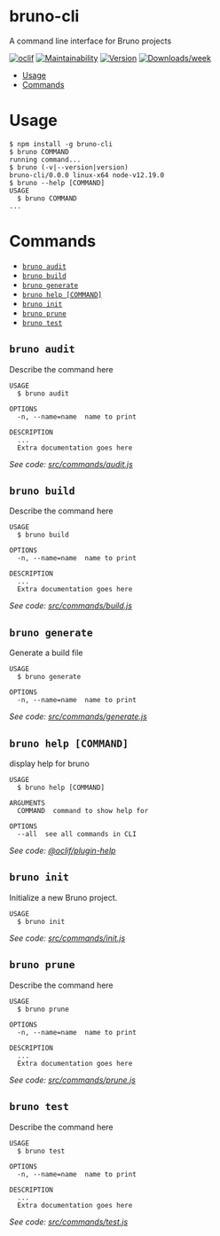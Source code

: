 bruno-cli
=========

A command line interface for Bruno projects

[![oclif](https://img.shields.io/badge/cli-oclif-brightgreen.svg)](https://oclif.io)
[![Maintainability](https://api.codeclimate.com/v1/badges/8bfba664e7feb2821a9e/maintainability)](https://codeclimate.com/github/justws95/bruno-cli/maintainability)
[![Version](https://img.shields.io/npm/v/bruno-cli.svg)](https://npmjs.org/package/bruno-cli)
[![Downloads/week](https://img.shields.io/npm/dw/bruno-cli.svg)](https://npmjs.org/package/bruno-cli)


<!-- toc -->
* [Usage](#usage)
* [Commands](#commands)
<!-- tocstop -->
# Usage
<!-- usage -->
```sh-session
$ npm install -g bruno-cli
$ bruno COMMAND
running command...
$ bruno (-v|--version|version)
bruno-cli/0.0.0 linux-x64 node-v12.19.0
$ bruno --help [COMMAND]
USAGE
  $ bruno COMMAND
...
```
<!-- usagestop -->
# Commands
<!-- commands -->
* [`bruno audit`](#bruno-audit)
* [`bruno build`](#bruno-build)
* [`bruno generate`](#bruno-generate)
* [`bruno help [COMMAND]`](#bruno-help-command)
* [`bruno init`](#bruno-init)
* [`bruno prune`](#bruno-prune)
* [`bruno test`](#bruno-test)

## `bruno audit`

Describe the command here

```
USAGE
  $ bruno audit

OPTIONS
  -n, --name=name  name to print

DESCRIPTION
  ...
  Extra documentation goes here
```

_See code: [src/commands/audit.js](https://github.com/justws95/bruno-cli/blob/v0.0.0/src/commands/audit.js)_

## `bruno build`

Describe the command here

```
USAGE
  $ bruno build

OPTIONS
  -n, --name=name  name to print

DESCRIPTION
  ...
  Extra documentation goes here
```

_See code: [src/commands/build.js](https://github.com/justws95/bruno-cli/blob/v0.0.0/src/commands/build.js)_

## `bruno generate`

Generate a build file

```
USAGE
  $ bruno generate

OPTIONS
  -n, --name=name  name to print
```

_See code: [src/commands/generate.js](https://github.com/justws95/bruno-cli/blob/v0.0.0/src/commands/generate.js)_

## `bruno help [COMMAND]`

display help for bruno

```
USAGE
  $ bruno help [COMMAND]

ARGUMENTS
  COMMAND  command to show help for

OPTIONS
  --all  see all commands in CLI
```

_See code: [@oclif/plugin-help](https://github.com/oclif/plugin-help/blob/v3.2.1/src/commands/help.ts)_

## `bruno init`

Initialize a new Bruno project.

```
USAGE
  $ bruno init
```

_See code: [src/commands/init.js](https://github.com/justws95/bruno-cli/blob/v0.0.0/src/commands/init.js)_

## `bruno prune`

Describe the command here

```
USAGE
  $ bruno prune

OPTIONS
  -n, --name=name  name to print

DESCRIPTION
  ...
  Extra documentation goes here
```

_See code: [src/commands/prune.js](https://github.com/justws95/bruno-cli/blob/v0.0.0/src/commands/prune.js)_

## `bruno test`

Describe the command here

```
USAGE
  $ bruno test

OPTIONS
  -n, --name=name  name to print

DESCRIPTION
  ...
  Extra documentation goes here
```

_See code: [src/commands/test.js](https://github.com/justws95/bruno-cli/blob/v0.0.0/src/commands/test.js)_
<!-- commandsstop -->
